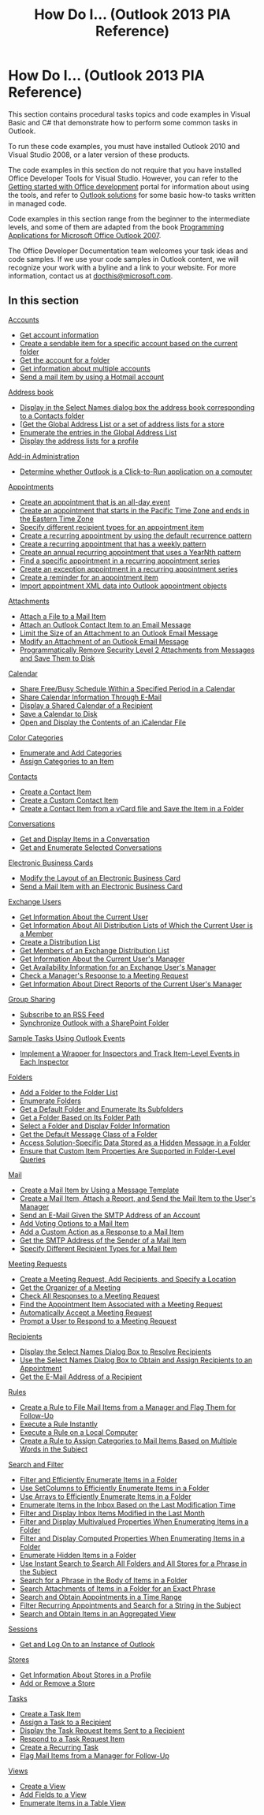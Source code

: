 ﻿---
title: How Do I... (Outlook 2013 PIA Reference)
TOCTitle: How Do I...
ms:assetid: ff647d52-bd32-4945-afa4-5b97d9a0d7dd
ms:mtpsurl: https://msdn.microsoft.com/en-us/library/Bb612741(v=office.15)
ms:contentKeyID: 55119792
ms.date: 07/24/2014
mtps_version: v=office.15
---

# How Do I... (Outlook 2013 PIA Reference)

This section contains procedural tasks topics and code examples in Visual Basic and C\# that demonstrate how to perform some common tasks in Outlook.

To run these code examples, you must have installed Outlook 2010 and Visual Studio 2008, or a later version of these products.

The code examples in this section do not require that you have installed Office Developer Tools for Visual Studio. However, you can refer to the [Getting started with Office development](https://developer.microsoft.com/office/docs) portal for information about using the tools, and refer to [Outlook solutions](https://docs.microsoft.com/visualstudio/vsto/outlook-solutions?view=vs-2017) for some basic how-to tasks written in managed code.

Code examples in this section range from the beginner to the intermediate levels, and some of them are adapted from the book [Programming Applications for Microsoft Office Outlook 2007](https://www.amazon.com/gp/product/0735622493?ie=utf8%26tag=msmsdn-20%26linkcode=as2%26camp=1789%26creative=9325%26creativeasin=0735622493).

The Office Developer Documentation team welcomes your task ideas and code samples. If we use your code samples in Outlook content, we will recognize your work with a byline and a link to your website. For more information, contact us at docthis@microsoft.com.

## In this section 

[Accounts](accounts.md)

- [Get account information](how-to-get-account-information.md)
- [Create a sendable item for a specific account based on the current folder](how-to-create-a-sendable-item-for-a-specific-account-based-on-the-current-folder.md)
- [Get the account for a folder](how-to-get-the-account-for-a-folder.md)
- [Get information about multiple accounts](how-to-get-information-about-multiple-accounts.md)
- [Send a mail item by using a Hotmail account](how-to-send-a-mail-item-by-using-a-hotmail-account.md)

[Address book](address-book.md)

- [Display in the Select Names dialog box the address book corresponding to a Contacts folder](how-to-display-in-the-select-names-dialog-box-the-address-book-corresponding-to-a-contacts-folder.md)
- [[Get the Global Address List or a set of address lists for a store](how-to-get-the-global-address-list-or-a-set-of-address-lists-for-a-store.md)
- [Enumerate the entries in the Global Address List](how-to-enumerate-the-entries-in-the-global-address-list.md)
- [Display the address lists for a profile](how-to-display-the-address-lists-for-a-profile.md)

[Add-in Administration](add-in-administration.md)

- [Determine whether Outlook is a Click-to-Run application on a computer](how-to-determine-whether-outlook-is-a-click-to-run-application-on-a-computer.md)

[Appointments](appointments.md)

- [Create an appointment that is an all-day event](how-to-create-an-appointment-that-is-an-all-day-event.md)
- [Create an appointment that starts in the Pacific Time Zone and ends in the Eastern Time Zone](how-to-create-an-appointment-that-starts-in-the-pacific-time-zone-and-ends-in-the-eastern-time-zone.md)
- [Specify different recipient types for an appointment item](how-to-specify-different-recipient-types-for-an-appointment-item.md)
- [Create a recurring appointment by using the default recurrence pattern](how-to-create-a-recurring-appointment-by-using-the-default-recurrence-pattern.md)
- [Create a recurring appointment that has a weekly pattern](how-to-create-a-recurring-appointment-that-has-a-weekly-pattern.md)
- [Create an annual recurring appointment that uses a YearNth pattern](how-to-create-an-annual-recurring-appointment-that-uses-a-yearnth-pattern.md)
- [Find a specific appointment in a recurring appointment series](how-to-find-a-specific-appointment-in-a-recurring-appointment-series.md)
- [Create an exception appointment in a recurring appointment series](how-to-create-an-exception-appointment-in-a-recurring-appointment-series.md)
- [Create a reminder for an appointment item](how-to-create-a-reminder-for-an-appointment-item.md)
- [Import appointment XML data into Outlook appointment objects](how-to-import-appointment-xml-data-into-outlook-appointment-objects.md)

[Attachments](attachments.md)

- [Attach a File to a Mail Item](https://msdn.microsoft.com/en-us/library/ff862085\(v=office.15\))
- [Attach an Outlook Contact Item to an Email Message](https://msdn.microsoft.com/en-us/library/hh290848\(v=office.15\))
- [Limit the Size of an Attachment to an Outlook Email Message](https://msdn.microsoft.com/en-us/library/hh290847\(v=office.15\))
- [Modify an Attachment of an Outlook Email Message](https://msdn.microsoft.com/en-us/library/hh290849\(v=office.15\))
- [Programmatically Remove Security Level 2 Attachments from Messages and Save Them to Disk](how-to-programmatically-remove-security-level-2-attachments-from-messages-and-save-them-to-disk.md)

[Calendar](calendar.md)

- [Share Free/Busy Schedule Within a Specified Period in a Calendar](how-to-share-free-busy-schedule-within-a-specified-period-in-a-calendar.md)
- [Share Calendar Information Through E-Mail](how-to-share-calendar-information-through-e-mail.md)
- [Display a Shared Calendar of a Recipient](how-to-display-a-shared-calendar-of-a-recipient.md)
- [Save a Calendar to Disk](how-to-save-a-calendar-to-disk.md)
- [Open and Display the Contents of an iCalendar File](how-to-open-and-display-the-contents-of-an-icalendar-file.md)

[Color Categories](color-categories.md)

- [Enumerate and Add Categories](how-to-enumerate-and-add-categories.md)
- [Assign Categories to an Item](how-to-assign-categories-to-an-item.md)

[Contacts](contacts.md)

- [Create a Contact Item](how-to-create-a-contact-item.md)
- [Create a Custom Contact Item](how-to-create-a-custom-contact-item.md)
- [Create a Contact Item from a vCard file and Save the Item in a Folder](how-to-create-a-contact-item-from-a-vcard-file-and-save-the-item-in-a-folder.md)

[Conversations](conversations.md)

- [Get and Display Items in a Conversation](how-to-get-and-display-items-in-a-conversation.md)
- [Get and Enumerate Selected Conversations](how-to-get-and-enumerate-selected-conversations.md)

[Electronic Business Cards](electronic-business-cards.md)

- [Modify the Layout of an Electronic Business Card](how-to-modify-the-layout-of-an-electronic-business-card.md)
- [Send a Mail Item with an Electronic Business Card](how-to-send-a-mail-item-with-an-electronic-business-card.md)

[Exchange Users](exchange-users.md)

- [Get Information About the Current User](how-to-get-information-about-the-current-user.md)
- [Get Information About All Distribution Lists of Which the Current User is a Member](how-to-get-information-about-all-distribution-lists-of-which-the-current-user-is-a-member.md)
- [Create a Distribution List](how-to-create-a-distribution-list.md)
- [Get Members of an Exchange Distribution List](how-to-get-members-of-an-exchange-distribution-list.md)
- [Get Information About the Current User's Manager](how-to-get-information-about-the-current-user-s-manager.md)
- [Get Availability Information for an Exchange User's Manager](how-to-get-availability-information-for-an-exchange-user-s-manager.md)
- [Check a Manager's Response to a Meeting Request](how-to-check-a-manager-s-response-to-a-meeting-request.md)
- [Get Information About Direct Reports of the Current User's Manager](how-to-get-information-about-direct-reports-of-the-current-user-s-manager.md)

[Group Sharing](group-sharing.md)

- [Subscribe to an RSS Feed](how-to-subscribe-to-an-rss-feed.md)
- [Synchronize Outlook with a SharePoint Folder](how-to-synchronize-outlook-with-a-sharepoint-folder.md)

[Sample Tasks Using Outlook Events](sample-tasks-using-outlook-events.md)

- [Implement a Wrapper for Inspectors and Track Item-Level Events in Each Inspector](how-to-implement-a-wrapper-for-inspectors-and-track-item-level-events-in-each-inspector.md)

[Folders](folders.md)

- [Add a Folder to the Folder List](how-to-add-a-folder-to-the-folder-list.md)
- [Enumerate Folders](how-to-enumerate-folders.md)
- [Get a Default Folder and Enumerate Its Subfolders](how-to-get-a-default-folder-and-enumerate-its-subfolders.md)
- [Get a Folder Based on Its Folder Path](how-to-get-a-folder-based-on-its-folder-path.md)
- [Select a Folder and Display Folder Information](how-to-select-a-folder-and-display-folder-information.md)
- [Get the Default Message Class of a Folder](how-to-get-the-default-message-class-of-a-folder.md)
- [Access Solution-Specific Data Stored as a Hidden Message in a Folder](how-to-access-solution-specific-data-stored-as-a-hidden-message-in-a-folder.md)
- [Ensure that Custom Item Properties Are Supported in Folder-Level Queries](how-to-ensure-that-custom-item-properties-are-supported-in-folder-level-queries.md)

[Mail](mail.md)

- [Create a Mail Item by Using a Message Template](how-to-create-a-mail-item-by-using-a-message-template.md)
- [Create a Mail Item, Attach a Report, and Send the Mail Item to the User's Manager](how-to-create-a-mail-item-attach-a-report-and-send-the-mail-item-to-the-user-s-manager.md)
- [Send an E-Mail Given the SMTP Address of an Account](how-to-send-an-e-mail-given-the-smtp-address-of-an-account.md)
- [Add Voting Options to a Mail Item](how-to-add-voting-options-to-a-mail-item.md)
- [Add a Custom Action as a Response to a Mail Item](how-to-add-a-custom-action-as-a-response-to-a-mail-item.md)
- [Get the SMTP Address of the Sender of a Mail Item](how-to-get-the-smtp-address-of-the-sender-of-a-mail-item.md)
- [Specify Different Recipient Types for a Mail Item](how-to-specify-different-recipient-types-for-a-mail-item.md)

[Meeting Requests](meeting-requests.md)

- [Create a Meeting Request, Add Recipients, and Specify a Location](how-to-create-a-meeting-request-add-recipients-and-specify-a-location.md)
- [Get the Organizer of a Meeting](how-to-get-the-organizer-of-a-meeting.md)
- [Check All Responses to a Meeting Request](how-to-check-all-responses-to-a-meeting-request.md)
- [Find the Appointment Item Associated with a Meeting Request](how-to-find-the-appointment-item-associated-with-a-meeting-request.md)
- [Automatically Accept a Meeting Request](how-to-automatically-accept-a-meeting-request.md)
- [Prompt a User to Respond to a Meeting Request](how-to-prompt-a-user-to-respond-to-a-meeting-request.md)

[Recipients](recipients.md)

- [Display the Select Names Dialog Box to Resolve Recipients](how-to-display-the-select-names-dialog-box-to-resolve-recipients.md)
- [Use the Select Names Dialog Box to Obtain and Assign Recipients to an Appointment](how-to-use-the-select-names-dialog-box-to-obtain-and-assign-recipients-to-an-appointment.md)
- [Get the E-Mail Address of a Recipient](how-to-get-the-e-mail-address-of-a-recipient.md)

[Rules](rules.md)

- [Create a Rule to File Mail Items from a Manager and Flag Them for Follow-Up](how-to-create-a-rule-to-file-mail-items-from-a-manager-and-flag-them-for-follow-up.md)
- [Execute a Rule Instantly](how-to-execute-a-rule-instantly.md)
- [Execute a Rule on a Local Computer](how-to-execute-a-rule-on-a-local-computer.md)
- [Create a Rule to Assign Categories to Mail Items Based on Multiple Words in the Subject](how-to-create-a-rule-to-assign-categories-to-mail-items-based-on-multiple-words-in-the-subject.md)

[Search and Filter](search-and-filter.md)

- [Filter and Efficiently Enumerate Items in a Folder](how-to-filter-and-efficiently-enumerate-items-in-a-folder.md)
- [Use SetColumns to Efficiently Enumerate Items in a Folder](how-to-use-setcolumns-to-efficiently-enumerate-items-in-a-folder.md)
- [Use Arrays to Efficiently Enumerate Items in a Folder](how-to-use-arrays-to-efficiently-enumerate-items-in-a-folder.md)
- [Enumerate Items in the Inbox Based on the Last Modification Time](how-to-enumerate-items-in-the-inbox-based-on-the-last-modification-time.md)
- [Filter and Display Inbox Items Modified in the Last Month](how-to-filter-and-display-inbox-items-modified-in-the-last-month.md)
- [Filter and Display Multivalued Properties When Enumerating Items in a Folder](how-to-filter-and-display-multivalued-properties-when-enumerating-items-in-a-folder.md)
- [Filter and Display Computed Properties When Enumerating Items in a Folder](how-to-filter-and-display-computed-properties-when-enumerating-items-in-a-folder.md)
- [Enumerate Hidden Items in a Folder](how-to-enumerate-hidden-items-in-a-folder.md)
- [Use Instant Search to Search All Folders and All Stores for a Phrase in the Subject](how-to-use-instant-search-to-search-all-folders-and-all-stores-for-a-phrase-in-the-subject.md)
- [Search for a Phrase in the Body of Items in a Folder](how-to-search-for-a-phrase-in-the-body-of-items-in-a-folder.md)
- [Search Attachments of Items in a Folder for an Exact Phrase](how-to-search-attachments-of-items-in-a-folder-for-an-exact-phrase.md)
- [Search and Obtain Appointments in a Time Range](how-to-search-and-obtain-appointments-in-a-time-range.md)
- [Filter Recurring Appointments and Search for a String in the Subject](how-to-filter-recurring-appointments-and-search-for-a-string-in-the-subject.md)
- [Search and Obtain Items in an Aggregated View](how-to-search-and-obtain-items-in-an-aggregated-view.md)

[Sessions](sessions.md)

- [Get and Log On to an Instance of Outlook](how-to-get-and-log-on-to-an-instance-of-outlook.md)

[Stores](stores.md)

- [Get Information About Stores in a Profile](how-to-get-information-about-stores-in-a-profile.md)
- [Add or Remove a Store](how-to-add-or-remove-a-store.md)

[Tasks](tasks.md)

- [Create a Task Item](how-to-create-a-task-item.md)
- [Assign a Task to a Recipient](how-to-assign-a-task-to-a-recipient.md)
- [Display the Task Request Items Sent to a Recipient](how-to-display-the-task-request-items-sent-to-a-recipient.md)
- [Respond to a Task Request Item](how-to-respond-to-a-task-request-item.md)
- [Create a Recurring Task](how-to-create-a-recurring-task.md)
- [Flag Mail Items from a Manager for Follow-Up](how-to-flag-mail-items-from-a-manager-for-follow-up.md)

[Views](views.md)

- [Create a View](how-to-create-a-view.md)
- [Add Fields to a View](how-to-add-fields-to-a-view.md)
- [Enumerate Items in a Table View](how-to-enumerate-items-in-a-table-view.md)



